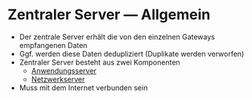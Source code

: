 # Zentraler Server — Allgemein

* Der zentrale Server erhält die von den einzelnen Gateways empfangenen Daten
* Ggf. werden diese Daten dedupliziert (Duplikate werden verworfen)
* Zentraler Server besteht aus zwei Komponenten
  * [Anwendungsserver](Anwendungsserver.md)
  * [Netzwerkserver](Netzwerkserver.md) 
* Muss mit dem Internet verbunden sein
